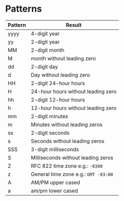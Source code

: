 # Patterns

| Pattern | Result                               |
|---------|--------------------------------------|
| yyyy    | 4-digit year                         |
| yy      | 2-digit year                         |
| MM      | 2-digit month                        |
| M       | month without leading zero           |
| dd      | 2-digit day                          |
| d       | Day without leading zero             |
| HH      | 2-digit 24-hour hours                |
| H       | 24-hour hours without leading zero   |
| hh      | 2-digit 12-hour hours                |
| h       | 12-hour hours without leading zero   |
| mm      | 2-digit minutes                      |
| m       | Minutes without leading zeros        |
| ss      | 2-digit seconds                      |
| s       | Seconds without leading zeros        |
| SSS     | 3-digit milliseconds                 |
| S       | Milliseconds without leading zeros   |
| Z       | RFC 822 time zone e.g.: `-0300`      |
| z       | General time zone e.g.: `GMT -03:00` |
| A       | AM/PM upper cased                    |
| a       | am/pm lower cased                    |
